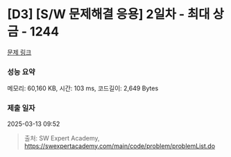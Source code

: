 # [D3] [S/W 문제해결 응용] 2일차 - 최대 상금 - 1244 

[문제 링크](https://swexpertacademy.com/main/code/problem/problemDetail.do?contestProbId=AV15Khn6AN0CFAYD) 

### 성능 요약

메모리: 60,160 KB, 시간: 103 ms, 코드길이: 2,649 Bytes

### 제출 일자

2025-03-13 09:52



> 출처: SW Expert Academy, https://swexpertacademy.com/main/code/problem/problemList.do
